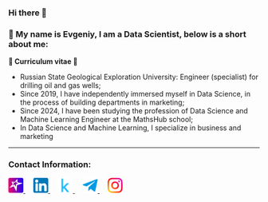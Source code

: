 ### Hi there 👋

### 🤝 My name is Evgeniy, I am a Data Scientist, below is a short about me:

**🚀 Curriculum vitae 🚀**
* Russian State Geological Exploration University: Engineer (specialist) for drilling oil and gas wells;
* Since 2019, I have independently immersed myself in Data Science, in the process of building departments in marketing;
* Since 2024, I have been studying the profession of Data Science and Machine Learning Engineer at the MathsHub school;
* In Data Science and Machine Learning, I specialize in business and marketing

<!-- 
**💡 Core competencies 💡** 
| Программирование | Базы данных | Аналитика данных | Прочие навыки |
|:-------------:|:-------------:|:-------------:|:-------------:|
| Python | Python | Python | Python |
| Python | Python | Python | Python | 
-->

---
### Contact Information:
<a href="https://sannikofficial.com">
  <img src="https://github.com/sannikofficial/sannikofficial/blob/main/my_site_icon.png" width="30" height="30"/>
</a>
&nbsp; &nbsp

<a href="https://www.linkedin.com/in/sannikofficial">
  <img src="https://github.com/sannikofficial/sannikofficial/blob/main/linkedin_icon.png" width="30" height="30"/>
</a>
&nbsp; &nbsp

<a href="https://www.kaggle.com/sannikofficial">
  <img src="https://github.com/sannikofficial/sannikofficial/blob/main/kaggle_icon.png" width="30" height="30"/>
</a>
&nbsp; &nbsp

<a href="https://t.me/sannikofficial">
  <img src="https://github.com/sannikofficial/sannikofficial/blob/main/telegram_icon.png" width="30" height="30"/>
</a>
&nbsp; &nbsp

<a href="https://www.instagram.com/sannikofficial">
  <img src="https://github.com/sannikofficial/sannikofficial/blob/main/instagram_icon.png" width="30" height="30"/>
</a>



<!--
**sannikofficial/sannikofficial** is a ✨ _special_ ✨ repository because its `README.md` (this file) appears on your GitHub profile.

Here are some ideas to get you started:

- 🔭 I’m currently working on ...
- 🌱 I’m currently learning ...
- 👯 I’m looking to collaborate on ...
- 🤔 I’m looking for help with ...
- 💬 Ask me about ...
- 📫 How to reach me: ...
- 😄 Pronouns: ...
- ⚡ Fun fact: ...
-->
